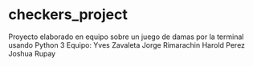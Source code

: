 # checkers_project
Proyecto elaborado en equipo sobre un juego de damas por la terminal usando Python 3
Equipo:
Yves Zavaleta
Jorge Rimarachin
Harold Perez
Joshua Rupay
